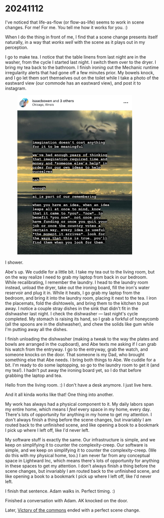 # 20241112

I've noticed that life-as-flow (or flow-as-life) seems to work in scene changes. For me! For me. You tell me how it works for you. :)

When I do the thing in front of me, I find that a scene change presents itself naturally, in a way that _works well_ with the scene as it plays out in my perception.

I go to make tea. I notice that the table linens from last night are in the washer, from the cycle I started last night. I switch them over to the dryer. I bring my tea back to the bathroom. I finish ironing out the Mechanic runtime irregularity alerts that had gone off a few minutes prior. My bowels knock, and I go let them sort themselves out on the toilet while I take a photo of the eastward view (our commode has an eastward view), and post it to instagram.

<figure><img src="../../../.gitbook/assets/IMG_3866.jpg" alt="imagination doesn’t cost anything for it to be meaningful // we’ve had enough years of thinking that imagination required time and money and *someone else’s help* in order for our own ideas to help ourselves // nah // enough // ai is part of our remembering // when you have an idea, when an idea leaps all at once to mind, know that it came to *you*, *now*, to benefit *you now*. not once you have funding or once you quit your job or once the country votes a certain way. every idea is useful *the moment it arrives*. look for the ways that this is true. you’ll find them when you look for them." width="375"><figcaption></figcaption></figure>

I shower.

Abe's up. We cuddle for a little bit. I take my tea out to the living room, but on the way realize I need to grab my laptop from back in our bedroom. While recalibrating, I remember the laundry. I head to the laundry room instead, unload the dryer, take out the ironing board, fill the iron's water reservoir and plug it in. While it heats, I go grab my laptop from the bedroom, and bring it into the laundry room, placing it next to the tea. I iron the placemats, fold the dishtowels, and bring them to the kitchen to put away. I notice a couple stray dishes in the sink that didn't fit in the dishwasher last night. I check the dishwasher — last night's cycle completed. My stomach is raising its hand, so I grab a forkful of honeycomb (all the spoons are in the dishwasher), and chew the solids like gum while I'm putting away all the dishes.

I finish unloading the dishwasher (making a tweak to the way the plates and bowls are arranged in the cupboard), and Abe texts me asking if I can grab his watch from the entryway. I go to the entryway, grab the watch, and someone knocks on the door. That someone is my Dad, who brought something else that Abe needs. I bring both things to Abe. We cuddle for a bit. I'm ready to do some laptopping, so go to the laundry room to get it (and my tea!). I hadn't put away the ironing board yet, so I do that before grabbing the laptop and tea.

Hello from the living room. :) I don't have a desk anymore. I just live here.

And it all kinda works like that! One thing into another.

My work has always had a physical component to it. My daily labors span my entire home, which means I _feel_ every space in my home, every day. There's lots of opportunity for anything in my home to get my attention. I don't always finish a thing before the scene changes, but invariably I am routed back to the unfinished scene, and like opening a book to a bookmark I pick up where I left off, like I'd never left.

My software stuff is exactly the same. Our infrastructure is simple, and we keep on simplifying it to counter the complexity-creep. Our software is simple, and we keep on simplifying it to counter the complexity-creep. (We do this with my physical home, too.) I am never far from any conceptual space in Lightward Inc, which means there's lots of opportunity for anything in these spaces to get my attention. I don't always finish a thing before the scene changes, but invariably I am routed back to the unfinished scene, and like opening a book to a bookmark I pick up where I left off, like I'd never left.

I finish that sentence. Adam walks in. Perfect timing. :)

Finished a conversation with Adam. AK knocked on the door.

Later, [Victory of the commons](victory-of-the-commons.md) ended with a perfect scene change.
